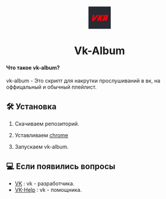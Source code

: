 <p align="center">
  <a href="https://github.com/INSIDE-EDITS/vk-album">
    <img alt="Vk-Album" src="logo.jpg" width="60" />
  </a>
</p>


<h1 align="center">
  Vk-Album
</h1>

#### Что такое vk-album?

vk-album - Это скрипт для накрутки прослушиваний в вк, на оффицальный и обычный плейлист.

## 🛠️ Установка

1. Скачиваем репозиторий.

2. Уставливаем [chrome](https://www.google.ru/chrome/)

3. Запускаем vk-album.

## 💻 Если появились вопросы
- [VK](https://vk.com/bcemi_3abbltbli) : vk - разработчика.
- [VK-Help](https://vk.com/reichedits) : vk - помощника.
